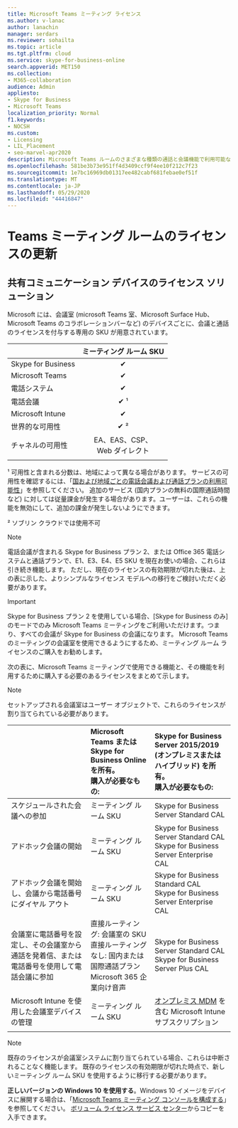 ```yaml
---
title: Microsoft Teams ミーティング ライセンス
ms.author: v-lanac
author: lanachin
manager: serdars
ms.reviewer: sohailta
ms.topic: article
ms.tgt.pltfrm: cloud
ms.service: skype-for-business-online
search.appverid: MET150
ms.collection:
- M365-collaboration
audience: Admin
appliesto:
- Skype for Business
- Microsoft Teams
localization_priority: Normal
f1.keywords:
- NOCSH
ms.custom:
- Licensing
- LIL_Placement
- seo-marvel-apr2020
description: Microsoft Teams ルームのさまざまな種類の通話と会議機能で利用可能なライセンスについて説明します。
ms.openlocfilehash: 581be3b73e951ff4d3409ccf9f4ee10f212c7f23
ms.sourcegitcommit: 1e7bc16969db01317ee482cabf681febae0ef51f
ms.translationtype: MT
ms.contentlocale: ja-JP
ms.lasthandoff: 05/29/2020
ms.locfileid: "44416847"
---
```

# <a name="teams-meeting-room-licensing-update"></a>Teams ミーティング ルームのライセンスの更新

## <a name="licensing-solutions-for-shared-communication-devices"></a>共有コミュニケーション デバイスのライセンス ソリューション

Microsoft には、会議室 (microsoft Teams 室、Microsoft Surface Hub、Microsoft Teams のコラボレーションバーなど) のデバイスごとに、会議と通話のライセンスを付与する専用の SKU が用意されています。

||ミーティング ルーム SKU |  
|:--- |:---: |
|Skype for Business |&#x2714;|
|Microsoft Teams|  &#x2714;|
|電話システム|  &#x2714;|
|電話会議|&#x2714; &sup1;|
|Microsoft Intune|&#x2714;|  
|世界的な可用性 | &#x2714; &sup2;|
|チャネルの可用性 | EA、EAS、CSP、 <br/>Web ダイレクト |
| | | |

&sup1; 可用性と含まれる分数は、地域によって異なる場合があります。 サービスの可用性を確認するには、「[国および地域ごとの電話会議および通話プランの利用可能性](https://docs.microsoft.com/microsoftteams/country-and-region-availability-for-audio-conferencing-and-calling-plans)」を参照してください。 追加のサービス (国内プランの無料の国際通話時間など) に対しては従量課金が発生する場合があります。ユーザーは、これらの機能を無効にして、追加の課金が発生しないようにできます。  

&sup2; ソブリン クラウドでは使用不可  


> [!NOTE]
> 電話会議が含まれる Skype for Business プラン 2、または Office 365 電話システムと通話プランで、E1、E3、E4、E5 SKU を現在お使いの場合、これらは引き続き機能します。 ただし、現在のライセンスの有効期限が切れた後は、上の表に示した、よりシンプルなライセンス モデルへの移行をご検討いただく必要があります。

> [!IMPORTANT]
> Skype for Business プラン 2 を使用している場合、[Skype for Business のみ] のモードでのみ Microsoft Teams ミーティングをご利用いただけます。つまり、すべての会議が Skype for Business の会議になります。 Microsoft Teams のミーティングの会議室を使用できるようにするため、ミーティング ルーム ライセンスのご購入をお勧めします。 

次の表に、Microsoft Teams ミーティングで使用できる機能と、その機能を利用するために購入する必要のあるライセンスをまとめて示します。
  
> [!NOTE]
> セットアップされる会議室はユーザー オブジェクトで、これらのライセンスが割り当てられている必要があります。

|  | Microsoft Teams または Skype for Business Online を所有。 <br/> 購入が必要なもの:   |Skype for Business Server 2015/2019 (オンプレミスまたはハイブリッド) を所有。 <br/> 購入が必要なもの:|
|:-----|:-----|:-----|
|スケジュールされた会議への参加  | ミーティング ルーム SKU  |Skype for Business Server Standard CAL  |
|アドホック会議の開始 | ミーティング ルーム SKU  |Skype for Business Server Standard CAL  <br/> Skype for Business Server Enterprise CAL|
|アドホック会議を開始し、会議から電話番号にダイヤル アウト |  ミーティング ルーム SKU |Skype for Business Standard CAL  <br/> Skype for Business Server Enterprise CAL|
|会議室に電話番号を設定し、その会議室から通話を発着信、または電話番号を使用して電話会議に参加  | 直接ルーティング: 会議室の SKU<br/>直接ルーティングなし: 国内または国際通話プラン<br/>Microsoft 365 企業向け音声  |Skype for Business Server Standard CAL  <br/> Skype for Business Server Plus CAL  |
|Microsoft Intune を使用した会議室デバイスの管理 |ミーティング ルーム SKU  |[オンプレミス MDM](https://docs.microsoft.com/configmgr/mdm/plan-design/plan-on-premises-mdm) を含む Microsoft Intune サブスクリプション |
| |||

> [!NOTE]
> 既存のライセンスが会議室システムに割り当てられている場合、これらは中断されることなく機能します。 既存のライセンスの有効期限が切れた時点で、新しいミーティング ルーム SKU を使用するように移行する必要があります。  

 **正しいバージョンの Windows 10 を使用する**。Windows 10 イメージをデバイスに展開する場合は、「[Microsoft Teams ミーティング コンソールを構成する](https://docs.microsoft.com/microsoftteams/room-systems/console)」を参照してください。 [ボリューム ライセンス サービス センター](https://www.microsoft.com/Licensing/servicecenter/)からコピーを入手できます。
